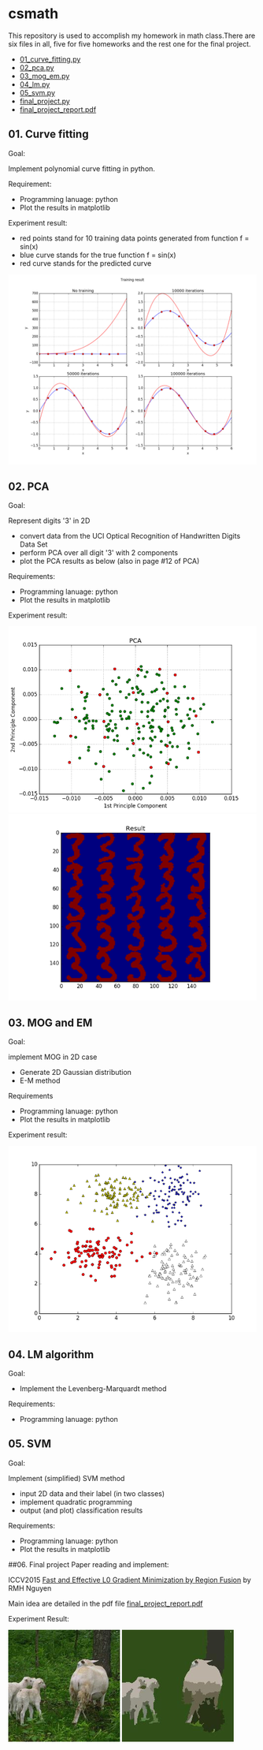 # csmath

This repository is used to accomplish my homework in math class.There are six files in all, five for five homeworks and the rest one for the final project.
- [01_curve_fitting.py](https://github.com/Jieeee/csmath/blob/master/01_curve_fitting.py)
- [02_pca.py](https://github.com/Jieeee/csmath/blob/master/02_pca.py)
- [03_mog_em.py](https://github.com/Jieeee/csmath/blob/master/03_mog_em.py)
- [04_lm.py](https://github.com/Jieeee/csmath/blob/master/04_lm.py)
- [05_svm.py](https://github.com/Jieeee/csmath/blob/master/05_svm.py)
- [final_project.py](https://github.com/Jieeee/csmath/blob/master/final_project.py)
- [final_project_report.pdf](https://github.com/Jieeee/csmath/blob/master/final_project_report.pdf)

## 01. Curve fitting
Goal:

Implement polynomial curve fitting in python.

Requirement:

- Programming lanuage: python
- Plot the results in matplotlib

Experiment result:

- red points stand for 10 training data points generated from function f = sin(x)
- blue curve stands for the true function f = sin(x)
- red curve stands for the predicted curve

![image](https://github.com/Jieeee/csmath/blob/master/result/01_figure.png)

## 02. PCA
Goal:

Represent digits '3' in 2D
- convert data from the UCI Optical Recognition of Handwritten Digits Data Set
- perform PCA over all digit '3' with 2 components
- plot the PCA results as below (also in page #12 of PCA)

Requirements:

- Programming lanuage: python
- Plot the results in matplotlib

Experiment result:

![image](https://github.com/Jieeee/csmath/blob/master/result/pca_points.png)
![image](https://github.com/Jieeee/csmath/blob/master/result/pca_result.png)
## 03. MOG and EM
Goal:

implement MOG in 2D case

- Generate 2D Gaussian distribution
- E-M method

Requirements

- Programming lanuage: python
- Plot the results in matplotlib

Experiment result:

![image](https://github.com/Jieeee/csmath/blob/master/result/em_points.png)
## 04. LM algorithm
Goal:

- Implement the Levenberg-Marquardt method

Requirements:

- Programming lanuage: python

## 05. SVM
Goal:

Implement (simplified) SVM method

- input 2D data and their label (in two classes)
- implement quadratic programming
- output (and plot) classification results

Requirements:

- Programming lanuage: python
- Plot the results in matplotlib


##06. Final project
Paper reading and implement:
 
ICCV2015 [Fast and Effective L0 Gradient Minimization by Region Fusion](http://120.52.73.13/www.cv-foundation.org/openaccess/content_iccv_2015/papers/Nguyen_Fast_and_Effective_ICCV_2015_paper.pdf) by RMH Nguyen

Main idea are detailed in the pdf file [final_project_report.pdf](https://github.com/Jieeee/csmath/blob/master/final_project_report.pdf)

Experiment Result:

![image](https://github.com/Jieeee/csmath/blob/master/result/test.jpg)
![image](https://github.com/Jieeee/csmath/blob/master/result/result.jpg)
